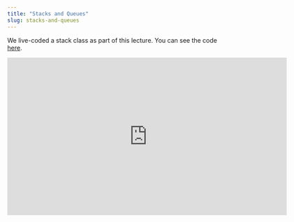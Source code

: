 ```yaml
---
title: "Stacks and Queues"
slug: stacks-and-queues
---
```


We live-coded a stack class as part of this lecture. You can see the code [here](https://gist.github.com/djh-/4c82f5d4190d6ec3686a).

<embed src="https://s3.amazonaws.com/mgwu-misc/MS-17/Slides/StacksQueues.pdf" width="640" height="360" type='application/pdf'>